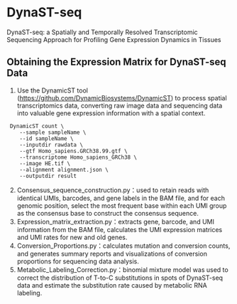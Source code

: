 # DynaST-seq
DynaST-seq: a Spatially and Temporally Resolved Transcriptomic Sequencing Approach for Profiling Gene Expression Dynamics in Tissues
## Obtaining the Expression Matrix for DynaST-seq Data
1. Use the DynamicST tool (https://github.com/DynamicBiosystems/DynamicST) to process spatial transcriptomics data, converting raw image data and sequencing data into valuable gene expression information with a spatial context.
```
 DynamicST count \
    --sample sampleName \
    --id sampleName \
    --inputdir rawdata \
    --gtf Homo_sapiens.GRCh38.99.gtf \
    --transcriptome Homo_sapiens_GRCh38 \
    --image HE.tif \
    --alignment alignment.json \
    --outputdir result
```
2. Consensus_sequence_construction.py：used to retain reads with identical UMIs, barcodes, and gene labels in the BAM file, and for each genomic position, select the most frequent base within each UMI group as the consensus base to construct the consensus sequence.
3. Expression_matrix_extraction.py：extracts gene, barcode, and UMI information from the BAM file, calculates the UMI expression matrices and UMI rates for new and old genes.
4. Conversion_Proportions.py：calculates mutation and conversion counts, and generates summary reports and visualizations of conversion proportions for sequencing data analysis.
5. Metabolic_Labeling_Correction.py：binomial mixture model was used to correct the distribution of T-to-C substitutions in spots of DynaST-seq data and estimate the substitution rate caused by metabolic RNA labeling.
